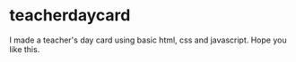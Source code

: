 # teacherdaycard
I made a teacher's day card using basic html, css and javascript. Hope you like this.
